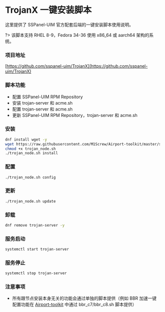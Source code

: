 # TrojanX 一键安装脚本

这里提供了 SSPanel-UIM 官方配套后端的一键安装脚本使用说明。

?> 该脚本支持 RHEL 8-9，Fedora 34-36 使用 x86_64 或 aarch64 架构的系统。

### 项目地址

[https://github.com/sspanel-uim/TrojanX](https://github.com/sspanel-uim/TrojanX)

### 脚本功能

* 配置 SSPanel-UIM RPM Repository
* 安装 trojan-server 和 acme.sh
* 配置 trojan-server 和 acme.sh
* 更新 SSPanel-UIM RPM Repository，trojan-server 和 acme.sh

### 安装

```bash
dnf install wget -y
wget https://raw.githubusercontent.com/M1Screw/Airport-toolkit/master/ssr_node.sh
chmod +x trojan_node.sh
./trojan_node.sh install
```

### 配置

```bash
./trojan_node.sh config
```

### 更新

```bash
./trojan_node.sh update
```

### 卸载

```bash
dnf remove trojan-server -y
```

### 服务启动

```bash
systemctl start trojan-server
```

### 服务停止

```bash
systemctl stop trojan-server
```

### 注意事项

* 所有跟节点安装本身无关的功能会通过单独的脚本提供（例如 BBR 加速一键配置功能在 [Airport-toolkit](https://github.com/M1Screw/Airport-toolkit) 中通过 bbr_c7/bbr_c8.sh 脚本提供）
